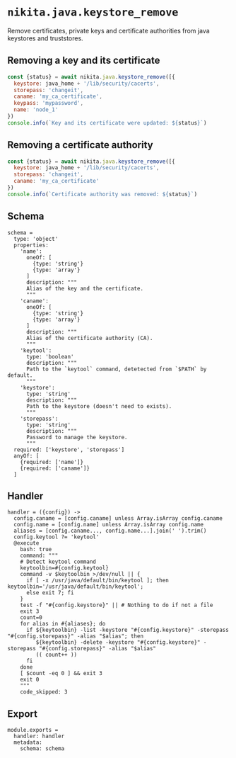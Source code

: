 
# `nikita.java.keystore_remove`

Remove certificates, private keys and certificate authorities from java
keystores and truststores.

## Removing a key and its certificate

```js
const {status} = await nikita.java.keystore_remove([{
  keystore: java_home + '/lib/security/cacerts',
  storepass: 'changeit',
  caname: 'my_ca_certificate',
  keypass: 'mypassword',
  name: 'node_1'
})
console.info(`Key and its certificate were updated: ${status}`)
```

## Removing a certificate authority

```js
const {status} = await nikita.java.keystore_remove([{
  keystore: java_home + '/lib/security/cacerts',
  storepass: 'changeit',
  caname: 'my_ca_certificate'
})
console.info(`Certificate authority was removed: ${status}`)
```

## Schema

    schema =
      type: 'object'
      properties:
        'name':
          oneOf: [
            {type: 'string'}
            {type: 'array'}
          ]
          description: """
          Alias of the key and the certificate.
          """
        'caname':
          oneOf: [
            {type: 'string'}
            {type: 'array'}
          ]
          description: """
          Alias of the certificate authority (CA).
          """
        'keytool':
          type: 'boolean'
          description: """
          Path to the `keytool` command, detetected from `$PATH` by default.
          """
        'keystore':
          type: 'string'
          description: """
          Path to the keystore (doesn't need to exists).
          """
        'storepass':
          type: 'string'
          description: """
          Password to manage the keystore.
          """
      required: ['keystore', 'storepass']
      anyOf: [
        {required: ['name']}
        {required: ['caname']}
      ]
      
## Handler

    handler = ({config}) ->
      config.caname = [config.caname] unless Array.isArray config.caname
      config.name = [config.name] unless Array.isArray config.name
      aliases = [config.caname..., config.name...].join(' ').trim()
      config.keytool ?= 'keytool'
      @execute
        bash: true
        command: """
        # Detect keytool command
        keytoolbin=#{config.keytool}
        command -v $keytoolbin >/dev/null || {
          if [ -x /usr/java/default/bin/keytool ]; then keytoolbin='/usr/java/default/bin/keytool';
          else exit 7; fi
        }
        test -f "#{config.keystore}" || # Nothing to do if not a file
        exit 3
        count=0
        for alias in #{aliases}; do
          if ${keytoolbin} -list -keystore "#{config.keystore}" -storepass "#{config.storepass}" -alias "$alias"; then
             ${keytoolbin} -delete -keystore "#{config.keystore}" -storepass "#{config.storepass}" -alias "$alias"
             (( count++ ))
          fi
        done
        [ $count -eq 0 ] && exit 3
        exit 0
        """
        code_skipped: 3

## Export

    module.exports =
      handler: handler
      metadata:
        schema: schema
